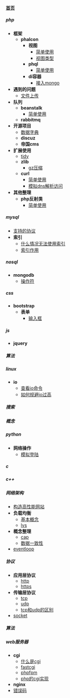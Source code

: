 
#### [首页](?file=首页 "返回首页")

##### php
- **框架**
    - **phalcon**
        - **视图**
            - [简单使用](?file=01-php/01-框架/01-phalcon/01-视图/01-简单使用 "简单使用")
            - [视图类型](?file=01-php/01-框架/01-phalcon/01-视图/02-视图类型 "视图类型")
        - **phql**
            - [简单使用](?file=01-php/01-框架/01-phalcon/02-phql/01-简单使用 "简单使用")
        - **di容器**
            - [接入mongo](?file=01-php/01-框架/01-phalcon/03-di容器/01-接入mongo "接入mongo")
- **遇到的问题**
    - [文件上传](?file=01-php/02-遇到的问题/01-文件上传 "文件上传")
- **队列**
    - **beanstalk**
        - [简单使用](?file=01-php/03-队列/01-beanstalk/01-简单使用 "简单使用")
    - **rabbitmq**
- **开源项目**
    - [数据字典](?file=01-php/04-开源项目/01-数据字典 "数据字典")
    - **discuz**
    - **帝国cms**
- **扩展使用**
    - [tidy](?file=01-php/05-扩展使用/01-tidy "tidy")
    - **zlib**
        - [gz压缩](?file=01-php/05-扩展使用/02-zlib/01-gz压缩 "gz压缩")
    - **curl**
        - [简单使用](?file=01-php/05-扩展使用/03-curl/01-简单使用 "简单使用")
        - [模拟dns解析访问](?file=01-php/05-扩展使用/03-curl/02-模拟dns解析访问 "模拟dns解析访问")
- **其他整理**
    - **php反射类**
        - [简单使用](?file=01-php/06-其他整理/01-php反射类/01-简单使用 "简单使用")

##### mysql
- [支持的协议](?file=02-mysql/01-支持的协议 "支持的协议")
- **索引**
    - [什么情况无法使用索引](?file=02-mysql/02-索引/01-什么情况无法使用索引 "什么情况无法使用索引")
    - [索引作用](?file=02-mysql/02-索引/02-索引作用 "索引作用")

##### nosql
- **mongodb**
    - [操作符](?file=03-nosql/01-mongodb/01-操作符 "操作符")

##### css
- **bootstrap**
    - **表单**
        - [输入框](?file=04-css/01-bootstrap/01-表单/01-输入框 "输入框")

##### js
- **jquery**

##### 算法

##### linux
- **io**
    - [查看io命令](?file=07-linux/01-io/01-查看io命令 "查看io命令")
    - [如何规避io过高](?file=07-linux/01-io/02-如何规避io过高 "如何规避io过高")

##### 搜索

##### 概念

##### python
- **网络操作**
    - [模拟登陆](?file=10-python/01-网络操作/01-模拟登陆 "模拟登陆")

##### c

##### c++

##### 网络架构
- [构造高性能网站](?file=13-网络架构/01-构造高性能网站 "构造高性能网站")
- **负载均衡**
    - [基本概念](?file=13-网络架构/02-负载均衡/01-基本概念 "基本概念")
    - [lvs](?file=13-网络架构/02-负载均衡/02-lvs "lvs")
- **概念整理**
    - [cap](?file=13-网络架构/03-概念整理/01-cap "cap")
    - [数据一致性](?file=13-网络架构/03-概念整理/02-数据一致性 "数据一致性")
- [eventloop](?file=13-网络架构/04-eventloop "eventloop")

##### 协议
- **应用层协议**
    - [http](?file=14-协议/01-应用层协议/01-http "http")
    - [https](?file=14-协议/01-应用层协议/02-https "https")
- **传输层协议**
    - [tcp](?file=14-协议/02-传输层协议/01-tcp "tcp")
    - [udp](?file=14-协议/02-传输层协议/02-udp "udp")
    - [tcp和udp的区别](?file=14-协议/02-传输层协议/03-tcp和udp的区别 "tcp和udp的区别")
- [socket](?file=14-协议/03-socket "socket")

##### 算法

##### web服务器
- **cgi**
    - [什么是cgi](?file=16-web服务器/01-cgi/01-什么是cgi "什么是cgi")
    - [fastcgi](?file=16-web服务器/01-cgi/02-fastcgi "fastcgi")
    - [phpfpm](?file=16-web服务器/01-cgi/03-phpfpm "phpfpm")
    - [php的cgi实现](?file=16-web服务器/01-cgi/04-php的cgi实现 "php的cgi实现")
- **nginx**
- [错误码](?file=16-web服务器/03-错误码 "错误码")
